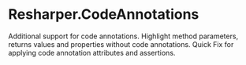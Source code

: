Resharper.CodeAnnotations
=========================

Additional support for code annotations. Highlight method parameters, returns values and properties without code annotations. Quick Fix for applying code annotation attributes and assertions.
